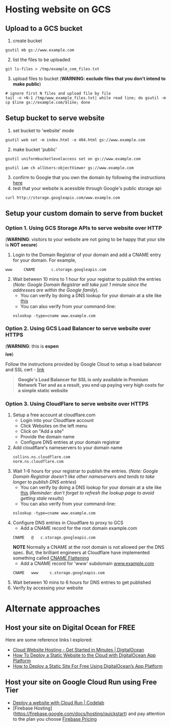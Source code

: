 # Hosting website on GCS
## Upload to a GCS bucket
1. create bucket
```
gsutil mb gs://www.example.com
```
2. list the files to be uploaded
```
git ls-files > /tmp/example_com_files.txt
```
3. upload files to bucket (__WARNING: exclude files that you don't intend to make public__)
```
# ignore first N files and upload file by file
tail -n +N-1 /tmp/www_example_files.txt| while read line; do gsutil -m cp $line gs://example.com/$line; done
```
## Setup bucket to serve website
1. set bucket to 'website' mode
```
gsutil web set -m index.html -e 404.html gs://www.example.com
```
2. make bucket 'public' 
```
gsutil uniformbucketlevelaccess set on gs://www.example.com

gsutil iam ch allUsers:objectViewer gs://www.example.com
```
3. confirm to Google that you own the domain by following the instructions [here](https://cloud.google.com/storage/docs/domain-name-verification)
4. test that your website is acessible through Google's public storage api
```
curl http://storage.googleapis.com/www.example.com
```

## Setup your custom domain to serve from bucket
### Option 1. Using GCS Storage APIs to serve website over HTTP 
(__WARNING__: visitors to your website are not going to be happy that your site is __NOT secure__)
1. Login to the Domain Registrar of your domain and add a CNAME entry for your domain. For example,
```
www     CNAME       c.storage.googleapis.com
```
2. Wait between 10 mins to 1 hour for your registrar to publish the entries (*Note: Google Domain Registrar will take just 1 minute since the addresses are within the Google family*). 
    * You can verify by doing a DNS lookup for your domain at a site like [this](https://gf.dev/dns-lookup) 
    * You can also verify from your command-line:
    ```
    nslookup -type=cname www.example.com
    ```
### Option 2. Using GCS Load Balancer to serve website over HTTPS 
(__WARNING__: this is __expen$$$$ive__)

Follow the instructions provided by Google Cloud to setup a load balancer and SSL cert - [link](https://cloud.google.com/storage/docs/hosting-static-website#lb-ssl)

> __Google's Load Balancer for SSL is only available in Premium Network Tier and as a result, you end up paying very high costs for a simple static website__

### Option 3. Using CloudFlare to serve website over HTTPS
1. Setup a free account at cloudflare.com 
    * Login into your Cloudflare account
    * Click Websites on the left menu
    * Click on "Add a site"
    * Provide the domain name
    * Configure DNS entries at your domain registrar
2. Add cloudflare's nameservers to your domain name
    ```
    collins.ns.cloudflare.com
    norm.ns.cloudflare.com
    ```
3. Wait 1-6 hours for your registrar to publish the entries. (*Note: Google Domain Registrar doesn't like other nameservers and tends to take longer to publish DNS entries*)
    * You can verify by doing a DNS lookup for your domain at a site like [this](https://gf.dev/dns-lookup) (*Reminder: don't forget to refresh the lookup page to avoid getting stale results*) 
    * You can also verify from your command-line:
    ```
    nslookup -type=cname www.example.com
    ```
4. Configure DNS entries in Cloudflare to proxy to GCS
    * Add a CNAME record for the root domain example.com
    ```
    CNAME   @   c.storage.googleapis.com
    ```
    __NOTE__ Normally a CNAME at the root domain is not allowed per the DNS spec. But, the brilliant engineers at Cloudflare have implemented something called [CNAME Flattening](https://blog.cloudflare.com/introducing-cname-flattening-rfc-compliant-cnames-at-a-domains-root/)
    * Add a CNAME record for 'www' subdomain www.example.com
    ```
    CNAME   www     c.storage.googleapis.com    
    ```
5. Wait between 10 mins to 6 hours for DNS entries to get published
6. Verify by accessing your website

# Alternate approaches
## Host your site on Digital Ocean for FREE
Here are some reference links I explored:
* [Cloud Website Hosting - Get Started in Minutes | DigitalOcean](https://www.digitalocean.com/solutions/website-hosting/)
* [How To Deploy a Static Website to the Cloud with DigitalOcean App Platform](https://www.digitalocean.com/community/tutorials/how-to-deploy-a-static-website-to-the-cloud-with-digitalocean-app-platform)
* [How to Deploy a Static Site For Free Using DigitalOcean’s App Platform](https://www.cloudsavvyit.com/8944/how-to-deploy-a-static-site-for-free-using-digitaloceans-app-platform/)
## Host your site on Google Cloud Run using Free Tier
* [Deploy a website with Cloud Run | Codelab](https://codelabs.developers.google.com/codelabs/cloud-run-deploy#0)
* [Firebase Hosting] (https://firebase.google.com/docs/hosting/quickstart) and pay attention to the plan you choose [Firebase Pricing](https://firebase.google.com/pricing)